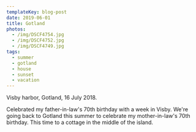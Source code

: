 ```yaml
---
templateKey: blog-post
date: 2019-06-01
title: Gotland
photos:
  - /img/DSCF4754.jpg
  - /img/DSCF4752.jpg
  - /img/DSCF4749.jpg
tags:
  - summer
  - gotland
  - house
  - sunset
  - vacation
---
```


Visby harbor, Gotland, 16 July 2018.

Celebrated my father-in-law's 70th birthday with a week in Visby. We're going back to Gotland this summer to celebrate my mother-in-law's 70th birthday. This time to a cottage in the middle of the island.
